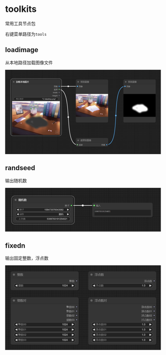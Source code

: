 # toolkits

常用工具节点包

右键菜单路径为`tools`

## loadimage

从本地路径加载图像文件

![alt text](img/loadimage.png)

## randseed

输出随机数

![alt text](img/randseed.png)

## fixedn

输出固定整数，浮点数

![alt text](img/fixedn.png)
